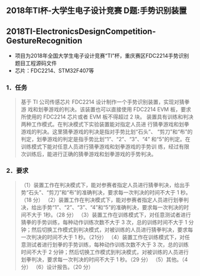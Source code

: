 ## 2018年TI杯-大学生电子设计竞赛 D题:手势识别装置
## 2018TI-ElectronicsDesignCompetition-GestureRecognition

 - 项目为2018年全国大学生电子设计竞赛“TI”杯，重庆赛区FDC2214手势识别题目工程源码文件
 - 芯片：FDC2214、STM32F407等

### 1．任务
> 基于 TI 公司传感芯片 FDC2214 设计制作一个手势识别装置，实现对猜拳游
戏和划拳游戏的判决。该装置也可以直接使用 FDC2214 EVM 板，要求所使用的
FDC2214 芯片或者 EVM 板不得超过 2 块。
装置具有训练和判决两种工作模式。在判决模式下实验装置能对指定人员进
行猜拳游戏和划拳游戏的判决。这里猜拳游戏的判决是指对手势比划“石头”、
“剪刀”和“布”的判定，划拳游戏的判定是指手势比划“1”、“2”、“3”、“4”
和“5”的判定。在训练模式下能对任意人员进行猜拳游戏和划拳游戏的手势训
练，经过有限次训练后，能进行正确的猜拳游戏和划拳游戏的手势判决。

### 2．要求
> （1）装置工作在判决模式下，能对参赛者指定人员进行猜拳判决，给出手势“石头”、“剪刀”和“布”的准确判决，要求每一次判决的时间不大于 1 秒。（18 分）
（2）装置工作在判决模式下，能对参赛者指定人员进行划拳判决，给出手势“1”、“2”、“3”、“4”和“5”的准确判决，要求每一次判决的时间不大于 1秒。（28 分）
（3）装置工作在训练模式下，对任意测试者进行猜拳的手势训练，每种动作训练次数不大于 3 次，总的训练时间不大于 1 分钟；然后切换工作模式到判决模式，对被训练的人员进行猜拳判决，要求每一次判决的时间不大于 1 秒。（21分）
（4）装置工作在训练模式下，对任意测试者进行划拳的手势训练，每种动作训练次数不大于 3 次，总的训练时间不大于 2 分钟；然后切换工作模式到判决模式，对被训练的人员进行划拳判决，要求每一次判决的时间不大于 1 秒。（29 分）
（5）其他。（4 分）
（6）设计报告。（20 分）

